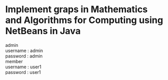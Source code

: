 # Implement graps in Mathematics and Algorithms for Computing using NetBeans in Java

admin\
username : admin\
password : admin\
member\
username : user1\
password : user1
